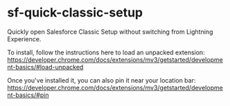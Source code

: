 # sf-quick-classic-setup
Quickly open Salesforce Classic Setup without switching from Lightning Experience.

To install, follow the instructions here to load an unpacked extension: https://developer.chrome.com/docs/extensions/mv3/getstarted/development-basics/#load-unpacked

Once you've installed it, you can also pin it near your location bar: https://developer.chrome.com/docs/extensions/mv3/getstarted/development-basics/#pin
